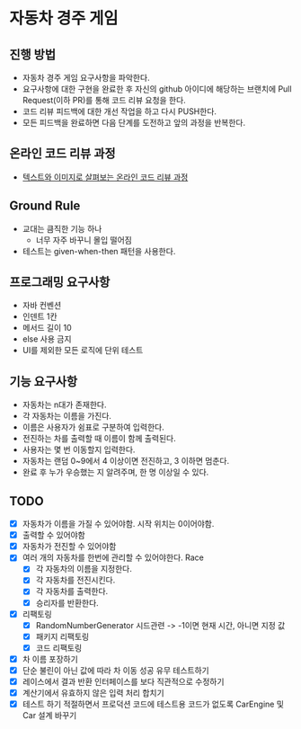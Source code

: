 # 자동차 경주 게임
## 진행 방법
* 자동차 경주 게임 요구사항을 파악한다.
* 요구사항에 대한 구현을 완료한 후 자신의 github 아이디에 해당하는 브랜치에 Pull Request(이하 PR)를 통해 코드 리뷰 요청을 한다.
* 코드 리뷰 피드백에 대한 개선 작업을 하고 다시 PUSH한다.
* 모든 피드백을 완료하면 다음 단계를 도전하고 앞의 과정을 반복한다.

## 온라인 코드 리뷰 과정
* [텍스트와 이미지로 살펴보는 온라인 코드 리뷰 과정](https://github.com/next-step/nextstep-docs/tree/master/codereview)

## Ground Rule
- 교대는 큼직한 기능 하나
  - 너무 자주 바꾸니 몰입 떨어짐
- 테스트는 given-when-then 패턴을 사용한다.

## 프로그래밍 요구사항
- 자바 컨벤션
- 인덴트 1칸
- 메서드 길이 10
- else 사용 금지
- UI를 제외한 모든 로직에 단위 테스트

## 기능 요구사항
- 자동차는 n대가 존재한다.
- 각 자동차는 이름을 가진다.
- 이름은 사용자가 쉼표로 구분하여 입력한다.
- 전진하는 차를 출력할 때 이름이 함께 출력된다.
- 사용자는 몇 번 이동할지 입력한다.
- 자동차는 랜덤 0~9에서 4 이상이면 전진하고, 3 이하면 멈춘다.
- 완료 후 누가 우승했는 지 알려주며, 한 명 이상일 수 있다.

## TODO
- [x] 자동차가 이름을 가질 수 있어야함. 시작 위치는 0이어야함.
- [x] 출력할 수 있어야함
- [x] 자동차가 전진할 수 있어야함
- [x] 여러 개의 자동차를 한번에 관리할 수 있어야한다. Race
  - [x] 각 자동차의 이름을 지정한다.
  - [x] 각 자동차를 전진시킨다.
  - [x] 각 자동차를 출력한다.
  - [x] 승리자를 반환한다.
- [x] 리팩토링
  - [x] RandomNumberGenerator 시드관련 -> -1이면 현재 시간, 아니면 지정 값
  - [x] 패키지 리팩토링
  - [x] 코드 리팩토링
- [x] 차 이름 포장하기
- [x] 단순 불린이 아닌 값에 따라 차 이동 성공 유무 테스트하기
- [x] 레이스에서 결과 반환 인터페이스를 보다 직관적으로 수정하기
- [x] 계산기에서 유효하지 않은 입력 처리 합치기
- [x] 테스트 하기 적절하면서 프로덕션 코드에 테스트용 코드가 없도록 CarEngine 및 Car 설계 바꾸기